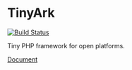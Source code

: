 # TinyArk

[![Build Status](https://travis-ci.org/ddliu/tinyark.png)](https://travis-ci.org/ddliu/tinyark)

Tiny PHP framework for open platforms.

[Document](http://codecent.com/tinyark/index.html)